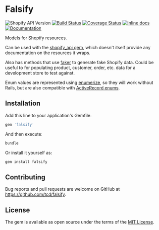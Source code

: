 # Falsify

![Shopify API Version](https://img.shields.io/badge/Shopify_API-2019--10-brightgreen.svg)
[![Build Status](https://travis-ci.org/tcd/falsify.svg?branch=master)](https://travis-ci.org/tcd/falsify)
[![Coverage Status](https://coveralls.io/repos/github/tcd/falsify/badge.svg?branch=master)](https://coveralls.io/github/tcd/falsify?branch=master)
[![Inline docs](http://inch-ci.org/github/tcd/falsify.svg?branch=master)](http://inch-ci.org/github/tcd/falsify)
[![Documentation](http://img.shields.io/badge/docs-rubydoc.org-blue.svg)](https://rubydoc.org/github/tcd/falsify/master)

Models for Shopify resources.

Can be used with the [shopify_api gem](https://github.com/Shopify/shopify_api), which doesn't itself provide any documentation on the resources it wraps.

Also has methods that use [faker](https://github.com/faker-ruby/faker) to generate fake Shopify data.
Could be useful to for populating product, customer, order, etc. data for a development store to test against.

Enum values are represented using [enumerize](https://github.com/brainspec/enumerize), so they will work without Rails,
but are also compatible with [ActiveRecord enums](https://api.rubyonrails.org/v6.0.0/classes/ActiveRecord/Enum.html).

## Installation

Add this line to your application's Gemfile:

```ruby
gem 'falsify'
```

And then execute:

```sh
bundle
```
Or install it yourself as:

```sh
gem install falsify
```

## Contributing

Bug reports and pull requests are welcome on GitHub at https://github.com/tcd/falsify.

## License

The gem is available as open source under the terms of the [MIT License](https://opensource.org/licenses/MIT).
